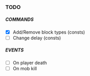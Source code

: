 ### TODO

##### COMMANDS
- [x] Add/Remove block types (consts)
- [ ] Change delay (consts)

##### EVENTS
- [ ] On player death
- [ ] On mob kill
